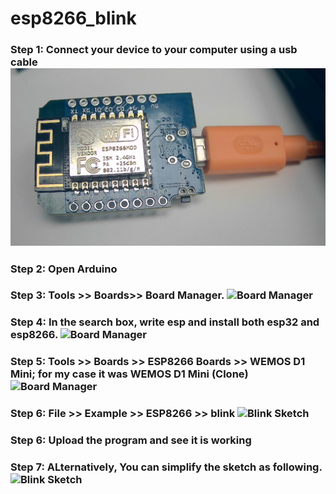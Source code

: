 # esp8266_blink
### Step 1: Connect your device to your computer using a usb cable ![esp8266 WEMOS D1 Mini](1_esp8266.jpg)
### Step 2: Open Arduino 
### Step 3: Tools >> Boards>> Board Manager. ![Board Manager](2_BoardManager.jpg)
### Step 4: In the search box, write esp and install both esp32 and esp8266. ![Board Manager](3_BoardManager.jpg)
### Step 5: Tools >> Boards >> ESP8266 Boards >> WEMOS D1 Mini; for my case it was WEMOS D1 Mini (Clone) ![Board Manager](4_BoardManager.jpg)
### Step 6: File >> Example >> ESP8266 >> blink ![Blink Sketch](5_blink.jpg)
### Step 6: Upload the program and see it is working
### Step 7: ALternatively, You can simplify the sketch as following. ![Blink Sketch](6_blink.jpg)

